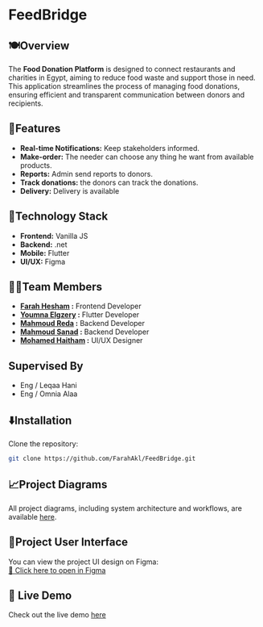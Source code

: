 # FeedBridge
## 🍽Overview
The **Food Donation Platform** is designed to connect restaurants and charities in Egypt, aiming to reduce food waste and support those in need. This application streamlines the process of managing food donations, ensuring efficient and transparent communication between donors and recipients.

## 💎Features
- **Real-time Notifications:** Keep stakeholders informed.
- **Make-order:** The needer can choose any thing he want from available products.
- **Reports:** Admin send reports to donors.
- **Track donations:** the donors can track the donations.
- **Delivery:** Delivery is available

## 🔧Technology Stack
- **Frontend:** Vanilla JS
- **Backend:** .net
- **Mobile:** Flutter
- **UI/UX:** Figma


## 👨‍💻Team Members
- **[Farah Hesham](https://github.com/FarahAkl) :** Frontend Developer
- **[Youmna Elgzery](https://github.com/youmnaabdelhamid1) :** Flutter Developer
- **[Mahmoud Reda](https://github.com/mahmoudreda4424) :** Backend Developer
- **[Mahmoud Sanad](https://github.com/Mahmoudssanad) :** Backend Developer
- **[Mohamed Haitham](https://www.behance.net/mohamedhitham2) :** UI/UX Designer

## Supervised By 

- Eng / Leqaa Hani
- Eng / Omnia Alaa

## ⬇️Installation

Clone the repository:

   ```bash
   git clone https://github.com/FarahAkl/FeedBridge.git
   ```


## 📈Project Diagrams
All project diagrams, including system architecture and workflows, are available [here](https://drive.google.com/drive/folders/1TWNhUg-o04Az9l5K5VQg8EfqfQ_7ZDqm?usp=drive_link).

## 🎨Project User Interface

You can view the project UI design on Figma:  
[🔗 Click here to open in Figma](https://www.figma.com/design/TvHBywRoAIyvOuRL00uNJv/Untitled?node-id=2-2&t=ICmbNTXVfEdkrRAc-1)

## 🚀 Live Demo

Check out the live demo [here](https://feedbridge.netlify.app)

